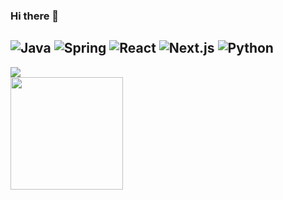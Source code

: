 ### Hi there 👋

<!--
**PHyeonMIN/PHyeonMIN** is a ✨ _special_ ✨ repository because its `README.md` (this file) appears on your GitHub profile.

Here are some ideas to get you started:

- 🔭 I’m currently working on ...
- 🌱 I’m currently learning ...
- 👯 I’m looking to collaborate on ...
- 🤔 I’m looking for help with ...
- 💬 Ask me about ...
- 📫 How to reach me: ...
- 😄 Pronouns: ...
- ⚡ Fun fact: ...
-->

![Java](https://img.shields.io/badge/JAVA-007396?style=for-the-badge&logo=java&logoColor=fff)
![Spring](https://img.shields.io/badge/-Spring-6DB33F?style=for-the-badge&logo=Spring&logoColor=fff)
![React](https://img.shields.io/badge/-React-61DAFB?style=for-the-badge&logo=React&logoColor=fff)
![Next.js](https://img.shields.io/badge/Next.js-000000?style=for-the-badge&logo=Next.js&logoColor=fff)
![Python](https://img.shields.io/badge/python-3670A0?style=for-the-badge&logo=python&logoColor=ffdd54)
---

<div>
	<img src="https://github-readme-stats.vercel.app/api/top-langs/?username=PHyeonMIN"/>
</div>
<div>
	 <img height="180em" src="https://github-readme-stats-eight-theta.vercel.app/api?username=PHyeonMIN&show_icons=true&include_all_commits=true&count_private=true"/>
</div>
